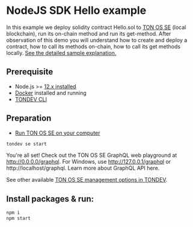 # NodeJS SDK Hello example

In this example we deploy solidity contract Hello.sol to [TON OS SE](https://docs.ton.dev/86757ecb2/p/19d886-ton-os-se) (local blockchain), run its on-chain method and run its get-method.
After observation of this demo you will understand how to create and deploy a contract, how to call its methods on-chain, how to call its get methods locally.
[See the detailed sample explanation.](https://docs.ton.dev/86757ecb2/p/33b76d-quick-start/t/214f93)

## Prerequisite

* Node.js >= [12.x installed](https://nodejs.org)
* [Docker](https://docs.docker.com/desktop/#download-and-install) installed and running
* [TONDEV CLI](https://docs.ton.dev/86757ecb2/p/179e51-tondev)

## Preparation

* [Run TON OS SE on your computer](https://docs.ton.dev/86757ecb2/p/19d886-ton-os-se) 

```sh
tondev se start
```

You're all set! Check out the TON OS SE GraphQL web playground at http://0.0.0.0/graphql. For Windows, use http://127.0.0.1/graphql or http://localhost/graphql. Learn more about GraphQL API here.

See other available [TON OS SE management options in TONDEV](https://docs.ton.dev/86757ecb2/v/0/p/54722f-ton-os-se).

## Install packages & run:

```sh
npm i
npm start
```
